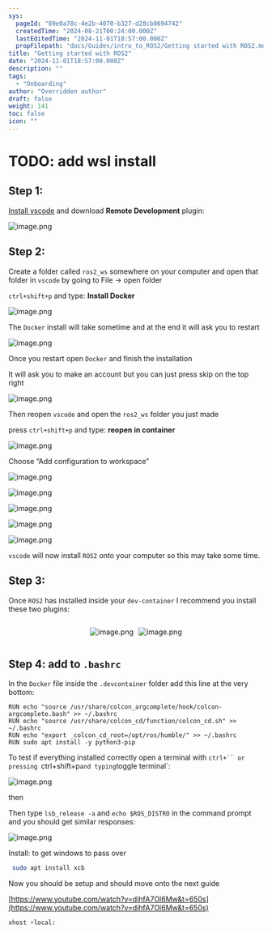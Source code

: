 ```yaml
---
sys:
  pageId: "89e0a78c-4e2b-4070-b327-d28cb0694742"
  createdTime: "2024-08-21T00:24:00.000Z"
  lastEditedTime: "2024-11-01T18:57:00.000Z"
  propFilepath: "docs/Guides/intro_to_ROS2/Getting started with ROS2.md"
title: "Getting started with ROS2"
date: "2024-11-01T18:57:00.000Z"
description: ""
tags:
  - "Onboarding"
author: "Overridden author"
draft: false
weight: 141
toc: false
icon: ""
---
```


# TODO: add wsl install

## Step 1:

[Install vscode](https://code.visualstudio.com/download) and download **Remote Development** plugin:

![image.png](https://prod-files-secure.s3.us-west-2.amazonaws.com/d518164a-d88e-44d1-a4ee-3adb3bd8bce0/efb52993-1881-4a40-b95e-6f020334f022/image.png?X-Amz-Algorithm=AWS4-HMAC-SHA256&X-Amz-Content-Sha256=UNSIGNED-PAYLOAD&X-Amz-Credential=ASIAZI2LB466TG7Q6PTI%2F20250414%2Fus-west-2%2Fs3%2Faws4_request&X-Amz-Date=20250414T091004Z&X-Amz-Expires=3600&X-Amz-Security-Token=IQoJb3JpZ2luX2VjEIf%2F%2F%2F%2F%2F%2F%2F%2F%2F%2FwEaCXVzLXdlc3QtMiJHMEUCIQCsgZh7CKVObdkU7CQyIQKUTQjW9PIcpoZXp0TjO8UcGgIgOcMgTEIdF7nde3zFevEwtDYVTxQZjKABWQc9y0vwGfkq%2FwMIEBAAGgw2Mzc0MjMxODM4MDUiDCaGKqGdJKFQHXulCSrcA1J9Ih2s9lt5%2FO%2FzlW5RRLNt0mnzOw6WfJrLRHYLrQfYMV%2B1bx5kSUsoCU2shCmSlgQpQeL9Cq4s1h42KxA%2Fkg63775w4Vi2TjyHxX%2FfbQnRGfDl15NWuDTdKJDhM1H2JPt0gLHA%2BVWkjHc2ApjVrI0%2Fawz2%2BWCzyHqLFvftSi%2Fcib9KJJ3hGYnvZ%2Fp9DRMnqulpZ2fgiz3P0vBdixhTjW0vOgOPOx%2FT0r9LaehP7%2B381nu5p32YEau%2FozNyIOhGhXud9%2BhzqJAjcaB2mYJLrHu8A%2BHAyIxOOV0SHhPb2CAVzRQT57Z12SHrLZFRSvHBAJugV9FqHxkHEGXTMlEs88LYz%2FHyNgWUpRvjbblBBw%2FsoKpQo72FKHNM3prhIRRbvbvb%2BqO1SRWFNKi45q%2B%2BZhkyxCHaJLfDmoFFgiTUx2FEX8C%2BWNOuWYVfWcP%2Bx8QdFfSMexXwfyKukZgdLobIuU52yMW8M2VZKyNNOCcTB7wAb%2FeEH%2BRIC6W25%2F1jr7b7lANvoLatSdm8%2BL9ubEfSv9J%2Ful40tWZhTk6JZmJyHF1C3FWXCANh8j5niidR0%2Fw5vx%2BdbuPiun8ulQPmDiRtNZj5SMdtRR9Y7O%2BJbZEtSbiGjjfe4lcVO3LLteMbMMLj8r8GOqUBc7vpbLscE%2BNEfVoh%2F20GlAIRkO3eQV6JVvUbBX0bTmK42TTALubbeeoVE9Xo2qAjp0HnLIZEkERbZygyg4DbO08R47qq2tQMKsyINNkuRTzrvlfb%2BlahnKuQHAGt6A1ks3TjiRT3OpxFxZIjjUXBDyJpaJlvBmKDSys4qlAJpIiXOygsKDGQB7cINqyFWxc77v3pzxaNGFKGFCm7Spbtue%2B6WGFz&X-Amz-Signature=666742ccb4b44bd380e6107e536b586fc1c342d9765a5c284ab266c13d6f3bbf&X-Amz-SignedHeaders=host&x-id=GetObject)

## Step 2:

Create a folder called `ros2_ws` somewhere on your computer and open that folder in `vscode` by going to File → open folder 

`ctrl+shift+p` and type: **Install Docker**

![image.png](https://prod-files-secure.s3.us-west-2.amazonaws.com/d518164a-d88e-44d1-a4ee-3adb3bd8bce0/2269dc0e-1cd5-47ff-bceb-c04ad9b2eab0/image.png?X-Amz-Algorithm=AWS4-HMAC-SHA256&X-Amz-Content-Sha256=UNSIGNED-PAYLOAD&X-Amz-Credential=ASIAZI2LB466TG7Q6PTI%2F20250414%2Fus-west-2%2Fs3%2Faws4_request&X-Amz-Date=20250414T091004Z&X-Amz-Expires=3600&X-Amz-Security-Token=IQoJb3JpZ2luX2VjEIf%2F%2F%2F%2F%2F%2F%2F%2F%2F%2FwEaCXVzLXdlc3QtMiJHMEUCIQCsgZh7CKVObdkU7CQyIQKUTQjW9PIcpoZXp0TjO8UcGgIgOcMgTEIdF7nde3zFevEwtDYVTxQZjKABWQc9y0vwGfkq%2FwMIEBAAGgw2Mzc0MjMxODM4MDUiDCaGKqGdJKFQHXulCSrcA1J9Ih2s9lt5%2FO%2FzlW5RRLNt0mnzOw6WfJrLRHYLrQfYMV%2B1bx5kSUsoCU2shCmSlgQpQeL9Cq4s1h42KxA%2Fkg63775w4Vi2TjyHxX%2FfbQnRGfDl15NWuDTdKJDhM1H2JPt0gLHA%2BVWkjHc2ApjVrI0%2Fawz2%2BWCzyHqLFvftSi%2Fcib9KJJ3hGYnvZ%2Fp9DRMnqulpZ2fgiz3P0vBdixhTjW0vOgOPOx%2FT0r9LaehP7%2B381nu5p32YEau%2FozNyIOhGhXud9%2BhzqJAjcaB2mYJLrHu8A%2BHAyIxOOV0SHhPb2CAVzRQT57Z12SHrLZFRSvHBAJugV9FqHxkHEGXTMlEs88LYz%2FHyNgWUpRvjbblBBw%2FsoKpQo72FKHNM3prhIRRbvbvb%2BqO1SRWFNKi45q%2B%2BZhkyxCHaJLfDmoFFgiTUx2FEX8C%2BWNOuWYVfWcP%2Bx8QdFfSMexXwfyKukZgdLobIuU52yMW8M2VZKyNNOCcTB7wAb%2FeEH%2BRIC6W25%2F1jr7b7lANvoLatSdm8%2BL9ubEfSv9J%2Ful40tWZhTk6JZmJyHF1C3FWXCANh8j5niidR0%2Fw5vx%2BdbuPiun8ulQPmDiRtNZj5SMdtRR9Y7O%2BJbZEtSbiGjjfe4lcVO3LLteMbMMLj8r8GOqUBc7vpbLscE%2BNEfVoh%2F20GlAIRkO3eQV6JVvUbBX0bTmK42TTALubbeeoVE9Xo2qAjp0HnLIZEkERbZygyg4DbO08R47qq2tQMKsyINNkuRTzrvlfb%2BlahnKuQHAGt6A1ks3TjiRT3OpxFxZIjjUXBDyJpaJlvBmKDSys4qlAJpIiXOygsKDGQB7cINqyFWxc77v3pzxaNGFKGFCm7Spbtue%2B6WGFz&X-Amz-Signature=e170d1c28368e8bfe8fcb9c9d41a3a2fff2927a4a64221bc5245174a2a0fdea7&X-Amz-SignedHeaders=host&x-id=GetObject)

The `Docker` install will take sometime and at the end it will ask you to restart

![image.png](https://prod-files-secure.s3.us-west-2.amazonaws.com/d518164a-d88e-44d1-a4ee-3adb3bd8bce0/ed233f78-be33-4b1f-b89c-9c346c0e961e/image.png?X-Amz-Algorithm=AWS4-HMAC-SHA256&X-Amz-Content-Sha256=UNSIGNED-PAYLOAD&X-Amz-Credential=ASIAZI2LB466TG7Q6PTI%2F20250414%2Fus-west-2%2Fs3%2Faws4_request&X-Amz-Date=20250414T091004Z&X-Amz-Expires=3600&X-Amz-Security-Token=IQoJb3JpZ2luX2VjEIf%2F%2F%2F%2F%2F%2F%2F%2F%2F%2FwEaCXVzLXdlc3QtMiJHMEUCIQCsgZh7CKVObdkU7CQyIQKUTQjW9PIcpoZXp0TjO8UcGgIgOcMgTEIdF7nde3zFevEwtDYVTxQZjKABWQc9y0vwGfkq%2FwMIEBAAGgw2Mzc0MjMxODM4MDUiDCaGKqGdJKFQHXulCSrcA1J9Ih2s9lt5%2FO%2FzlW5RRLNt0mnzOw6WfJrLRHYLrQfYMV%2B1bx5kSUsoCU2shCmSlgQpQeL9Cq4s1h42KxA%2Fkg63775w4Vi2TjyHxX%2FfbQnRGfDl15NWuDTdKJDhM1H2JPt0gLHA%2BVWkjHc2ApjVrI0%2Fawz2%2BWCzyHqLFvftSi%2Fcib9KJJ3hGYnvZ%2Fp9DRMnqulpZ2fgiz3P0vBdixhTjW0vOgOPOx%2FT0r9LaehP7%2B381nu5p32YEau%2FozNyIOhGhXud9%2BhzqJAjcaB2mYJLrHu8A%2BHAyIxOOV0SHhPb2CAVzRQT57Z12SHrLZFRSvHBAJugV9FqHxkHEGXTMlEs88LYz%2FHyNgWUpRvjbblBBw%2FsoKpQo72FKHNM3prhIRRbvbvb%2BqO1SRWFNKi45q%2B%2BZhkyxCHaJLfDmoFFgiTUx2FEX8C%2BWNOuWYVfWcP%2Bx8QdFfSMexXwfyKukZgdLobIuU52yMW8M2VZKyNNOCcTB7wAb%2FeEH%2BRIC6W25%2F1jr7b7lANvoLatSdm8%2BL9ubEfSv9J%2Ful40tWZhTk6JZmJyHF1C3FWXCANh8j5niidR0%2Fw5vx%2BdbuPiun8ulQPmDiRtNZj5SMdtRR9Y7O%2BJbZEtSbiGjjfe4lcVO3LLteMbMMLj8r8GOqUBc7vpbLscE%2BNEfVoh%2F20GlAIRkO3eQV6JVvUbBX0bTmK42TTALubbeeoVE9Xo2qAjp0HnLIZEkERbZygyg4DbO08R47qq2tQMKsyINNkuRTzrvlfb%2BlahnKuQHAGt6A1ks3TjiRT3OpxFxZIjjUXBDyJpaJlvBmKDSys4qlAJpIiXOygsKDGQB7cINqyFWxc77v3pzxaNGFKGFCm7Spbtue%2B6WGFz&X-Amz-Signature=d267c779605bcf6697fd24380818f3b5a8fa2ed36eb50530ababd0184ba87a82&X-Amz-SignedHeaders=host&x-id=GetObject)

Once you restart open `Docker` and finish the installation

It will ask you to make an account but you can just press skip on the top right

![image.png](https://prod-files-secure.s3.us-west-2.amazonaws.com/d518164a-d88e-44d1-a4ee-3adb3bd8bce0/21010ad9-1659-4fd9-9f59-9932a09b2a3d/image.png?X-Amz-Algorithm=AWS4-HMAC-SHA256&X-Amz-Content-Sha256=UNSIGNED-PAYLOAD&X-Amz-Credential=ASIAZI2LB466TG7Q6PTI%2F20250414%2Fus-west-2%2Fs3%2Faws4_request&X-Amz-Date=20250414T091004Z&X-Amz-Expires=3600&X-Amz-Security-Token=IQoJb3JpZ2luX2VjEIf%2F%2F%2F%2F%2F%2F%2F%2F%2F%2FwEaCXVzLXdlc3QtMiJHMEUCIQCsgZh7CKVObdkU7CQyIQKUTQjW9PIcpoZXp0TjO8UcGgIgOcMgTEIdF7nde3zFevEwtDYVTxQZjKABWQc9y0vwGfkq%2FwMIEBAAGgw2Mzc0MjMxODM4MDUiDCaGKqGdJKFQHXulCSrcA1J9Ih2s9lt5%2FO%2FzlW5RRLNt0mnzOw6WfJrLRHYLrQfYMV%2B1bx5kSUsoCU2shCmSlgQpQeL9Cq4s1h42KxA%2Fkg63775w4Vi2TjyHxX%2FfbQnRGfDl15NWuDTdKJDhM1H2JPt0gLHA%2BVWkjHc2ApjVrI0%2Fawz2%2BWCzyHqLFvftSi%2Fcib9KJJ3hGYnvZ%2Fp9DRMnqulpZ2fgiz3P0vBdixhTjW0vOgOPOx%2FT0r9LaehP7%2B381nu5p32YEau%2FozNyIOhGhXud9%2BhzqJAjcaB2mYJLrHu8A%2BHAyIxOOV0SHhPb2CAVzRQT57Z12SHrLZFRSvHBAJugV9FqHxkHEGXTMlEs88LYz%2FHyNgWUpRvjbblBBw%2FsoKpQo72FKHNM3prhIRRbvbvb%2BqO1SRWFNKi45q%2B%2BZhkyxCHaJLfDmoFFgiTUx2FEX8C%2BWNOuWYVfWcP%2Bx8QdFfSMexXwfyKukZgdLobIuU52yMW8M2VZKyNNOCcTB7wAb%2FeEH%2BRIC6W25%2F1jr7b7lANvoLatSdm8%2BL9ubEfSv9J%2Ful40tWZhTk6JZmJyHF1C3FWXCANh8j5niidR0%2Fw5vx%2BdbuPiun8ulQPmDiRtNZj5SMdtRR9Y7O%2BJbZEtSbiGjjfe4lcVO3LLteMbMMLj8r8GOqUBc7vpbLscE%2BNEfVoh%2F20GlAIRkO3eQV6JVvUbBX0bTmK42TTALubbeeoVE9Xo2qAjp0HnLIZEkERbZygyg4DbO08R47qq2tQMKsyINNkuRTzrvlfb%2BlahnKuQHAGt6A1ks3TjiRT3OpxFxZIjjUXBDyJpaJlvBmKDSys4qlAJpIiXOygsKDGQB7cINqyFWxc77v3pzxaNGFKGFCm7Spbtue%2B6WGFz&X-Amz-Signature=331d527340df0f75cbb22a5c6ac42a9e2bbca278b3761b243bbabf33dfcfa406&X-Amz-SignedHeaders=host&x-id=GetObject)

Then reopen `vscode` and open the `ros2_ws` folder you just made

press `ctrl+shift+p` and type: **reopen in container**

![image.png](https://prod-files-secure.s3.us-west-2.amazonaws.com/d518164a-d88e-44d1-a4ee-3adb3bd8bce0/4e93b8c2-41ad-488c-8095-c74205196118/image.png?X-Amz-Algorithm=AWS4-HMAC-SHA256&X-Amz-Content-Sha256=UNSIGNED-PAYLOAD&X-Amz-Credential=ASIAZI2LB466TG7Q6PTI%2F20250414%2Fus-west-2%2Fs3%2Faws4_request&X-Amz-Date=20250414T091004Z&X-Amz-Expires=3600&X-Amz-Security-Token=IQoJb3JpZ2luX2VjEIf%2F%2F%2F%2F%2F%2F%2F%2F%2F%2FwEaCXVzLXdlc3QtMiJHMEUCIQCsgZh7CKVObdkU7CQyIQKUTQjW9PIcpoZXp0TjO8UcGgIgOcMgTEIdF7nde3zFevEwtDYVTxQZjKABWQc9y0vwGfkq%2FwMIEBAAGgw2Mzc0MjMxODM4MDUiDCaGKqGdJKFQHXulCSrcA1J9Ih2s9lt5%2FO%2FzlW5RRLNt0mnzOw6WfJrLRHYLrQfYMV%2B1bx5kSUsoCU2shCmSlgQpQeL9Cq4s1h42KxA%2Fkg63775w4Vi2TjyHxX%2FfbQnRGfDl15NWuDTdKJDhM1H2JPt0gLHA%2BVWkjHc2ApjVrI0%2Fawz2%2BWCzyHqLFvftSi%2Fcib9KJJ3hGYnvZ%2Fp9DRMnqulpZ2fgiz3P0vBdixhTjW0vOgOPOx%2FT0r9LaehP7%2B381nu5p32YEau%2FozNyIOhGhXud9%2BhzqJAjcaB2mYJLrHu8A%2BHAyIxOOV0SHhPb2CAVzRQT57Z12SHrLZFRSvHBAJugV9FqHxkHEGXTMlEs88LYz%2FHyNgWUpRvjbblBBw%2FsoKpQo72FKHNM3prhIRRbvbvb%2BqO1SRWFNKi45q%2B%2BZhkyxCHaJLfDmoFFgiTUx2FEX8C%2BWNOuWYVfWcP%2Bx8QdFfSMexXwfyKukZgdLobIuU52yMW8M2VZKyNNOCcTB7wAb%2FeEH%2BRIC6W25%2F1jr7b7lANvoLatSdm8%2BL9ubEfSv9J%2Ful40tWZhTk6JZmJyHF1C3FWXCANh8j5niidR0%2Fw5vx%2BdbuPiun8ulQPmDiRtNZj5SMdtRR9Y7O%2BJbZEtSbiGjjfe4lcVO3LLteMbMMLj8r8GOqUBc7vpbLscE%2BNEfVoh%2F20GlAIRkO3eQV6JVvUbBX0bTmK42TTALubbeeoVE9Xo2qAjp0HnLIZEkERbZygyg4DbO08R47qq2tQMKsyINNkuRTzrvlfb%2BlahnKuQHAGt6A1ks3TjiRT3OpxFxZIjjUXBDyJpaJlvBmKDSys4qlAJpIiXOygsKDGQB7cINqyFWxc77v3pzxaNGFKGFCm7Spbtue%2B6WGFz&X-Amz-Signature=fc240a09203c3e271f6568bbc2e9b950b4b36e5027537d81a0d84d507032f58a&X-Amz-SignedHeaders=host&x-id=GetObject)

Choose “Add configuration to workspace”

![image.png](https://prod-files-secure.s3.us-west-2.amazonaws.com/d518164a-d88e-44d1-a4ee-3adb3bd8bce0/9560b282-5060-4989-ba37-97e7b2c22476/image.png?X-Amz-Algorithm=AWS4-HMAC-SHA256&X-Amz-Content-Sha256=UNSIGNED-PAYLOAD&X-Amz-Credential=ASIAZI2LB466TG7Q6PTI%2F20250414%2Fus-west-2%2Fs3%2Faws4_request&X-Amz-Date=20250414T091004Z&X-Amz-Expires=3600&X-Amz-Security-Token=IQoJb3JpZ2luX2VjEIf%2F%2F%2F%2F%2F%2F%2F%2F%2F%2FwEaCXVzLXdlc3QtMiJHMEUCIQCsgZh7CKVObdkU7CQyIQKUTQjW9PIcpoZXp0TjO8UcGgIgOcMgTEIdF7nde3zFevEwtDYVTxQZjKABWQc9y0vwGfkq%2FwMIEBAAGgw2Mzc0MjMxODM4MDUiDCaGKqGdJKFQHXulCSrcA1J9Ih2s9lt5%2FO%2FzlW5RRLNt0mnzOw6WfJrLRHYLrQfYMV%2B1bx5kSUsoCU2shCmSlgQpQeL9Cq4s1h42KxA%2Fkg63775w4Vi2TjyHxX%2FfbQnRGfDl15NWuDTdKJDhM1H2JPt0gLHA%2BVWkjHc2ApjVrI0%2Fawz2%2BWCzyHqLFvftSi%2Fcib9KJJ3hGYnvZ%2Fp9DRMnqulpZ2fgiz3P0vBdixhTjW0vOgOPOx%2FT0r9LaehP7%2B381nu5p32YEau%2FozNyIOhGhXud9%2BhzqJAjcaB2mYJLrHu8A%2BHAyIxOOV0SHhPb2CAVzRQT57Z12SHrLZFRSvHBAJugV9FqHxkHEGXTMlEs88LYz%2FHyNgWUpRvjbblBBw%2FsoKpQo72FKHNM3prhIRRbvbvb%2BqO1SRWFNKi45q%2B%2BZhkyxCHaJLfDmoFFgiTUx2FEX8C%2BWNOuWYVfWcP%2Bx8QdFfSMexXwfyKukZgdLobIuU52yMW8M2VZKyNNOCcTB7wAb%2FeEH%2BRIC6W25%2F1jr7b7lANvoLatSdm8%2BL9ubEfSv9J%2Ful40tWZhTk6JZmJyHF1C3FWXCANh8j5niidR0%2Fw5vx%2BdbuPiun8ulQPmDiRtNZj5SMdtRR9Y7O%2BJbZEtSbiGjjfe4lcVO3LLteMbMMLj8r8GOqUBc7vpbLscE%2BNEfVoh%2F20GlAIRkO3eQV6JVvUbBX0bTmK42TTALubbeeoVE9Xo2qAjp0HnLIZEkERbZygyg4DbO08R47qq2tQMKsyINNkuRTzrvlfb%2BlahnKuQHAGt6A1ks3TjiRT3OpxFxZIjjUXBDyJpaJlvBmKDSys4qlAJpIiXOygsKDGQB7cINqyFWxc77v3pzxaNGFKGFCm7Spbtue%2B6WGFz&X-Amz-Signature=4d0f15b08b13d74a5994888d6f76f92b5bc55094b037ad834afcd9cd87d13805&X-Amz-SignedHeaders=host&x-id=GetObject)

![image.png](https://prod-files-secure.s3.us-west-2.amazonaws.com/d518164a-d88e-44d1-a4ee-3adb3bd8bce0/2ee63f81-886b-48e8-a553-dc6e5eac99e4/image.png?X-Amz-Algorithm=AWS4-HMAC-SHA256&X-Amz-Content-Sha256=UNSIGNED-PAYLOAD&X-Amz-Credential=ASIAZI2LB466TG7Q6PTI%2F20250414%2Fus-west-2%2Fs3%2Faws4_request&X-Amz-Date=20250414T091004Z&X-Amz-Expires=3600&X-Amz-Security-Token=IQoJb3JpZ2luX2VjEIf%2F%2F%2F%2F%2F%2F%2F%2F%2F%2FwEaCXVzLXdlc3QtMiJHMEUCIQCsgZh7CKVObdkU7CQyIQKUTQjW9PIcpoZXp0TjO8UcGgIgOcMgTEIdF7nde3zFevEwtDYVTxQZjKABWQc9y0vwGfkq%2FwMIEBAAGgw2Mzc0MjMxODM4MDUiDCaGKqGdJKFQHXulCSrcA1J9Ih2s9lt5%2FO%2FzlW5RRLNt0mnzOw6WfJrLRHYLrQfYMV%2B1bx5kSUsoCU2shCmSlgQpQeL9Cq4s1h42KxA%2Fkg63775w4Vi2TjyHxX%2FfbQnRGfDl15NWuDTdKJDhM1H2JPt0gLHA%2BVWkjHc2ApjVrI0%2Fawz2%2BWCzyHqLFvftSi%2Fcib9KJJ3hGYnvZ%2Fp9DRMnqulpZ2fgiz3P0vBdixhTjW0vOgOPOx%2FT0r9LaehP7%2B381nu5p32YEau%2FozNyIOhGhXud9%2BhzqJAjcaB2mYJLrHu8A%2BHAyIxOOV0SHhPb2CAVzRQT57Z12SHrLZFRSvHBAJugV9FqHxkHEGXTMlEs88LYz%2FHyNgWUpRvjbblBBw%2FsoKpQo72FKHNM3prhIRRbvbvb%2BqO1SRWFNKi45q%2B%2BZhkyxCHaJLfDmoFFgiTUx2FEX8C%2BWNOuWYVfWcP%2Bx8QdFfSMexXwfyKukZgdLobIuU52yMW8M2VZKyNNOCcTB7wAb%2FeEH%2BRIC6W25%2F1jr7b7lANvoLatSdm8%2BL9ubEfSv9J%2Ful40tWZhTk6JZmJyHF1C3FWXCANh8j5niidR0%2Fw5vx%2BdbuPiun8ulQPmDiRtNZj5SMdtRR9Y7O%2BJbZEtSbiGjjfe4lcVO3LLteMbMMLj8r8GOqUBc7vpbLscE%2BNEfVoh%2F20GlAIRkO3eQV6JVvUbBX0bTmK42TTALubbeeoVE9Xo2qAjp0HnLIZEkERbZygyg4DbO08R47qq2tQMKsyINNkuRTzrvlfb%2BlahnKuQHAGt6A1ks3TjiRT3OpxFxZIjjUXBDyJpaJlvBmKDSys4qlAJpIiXOygsKDGQB7cINqyFWxc77v3pzxaNGFKGFCm7Spbtue%2B6WGFz&X-Amz-Signature=9657df72481c67626504c6d2e838ec014b61a0c96f65ec65652adb7263ce753c&X-Amz-SignedHeaders=host&x-id=GetObject)

![image.png](https://prod-files-secure.s3.us-west-2.amazonaws.com/d518164a-d88e-44d1-a4ee-3adb3bd8bce0/ae1580b2-b048-407e-aed9-b584224a7a04/image.png?X-Amz-Algorithm=AWS4-HMAC-SHA256&X-Amz-Content-Sha256=UNSIGNED-PAYLOAD&X-Amz-Credential=ASIAZI2LB466TG7Q6PTI%2F20250414%2Fus-west-2%2Fs3%2Faws4_request&X-Amz-Date=20250414T091004Z&X-Amz-Expires=3600&X-Amz-Security-Token=IQoJb3JpZ2luX2VjEIf%2F%2F%2F%2F%2F%2F%2F%2F%2F%2FwEaCXVzLXdlc3QtMiJHMEUCIQCsgZh7CKVObdkU7CQyIQKUTQjW9PIcpoZXp0TjO8UcGgIgOcMgTEIdF7nde3zFevEwtDYVTxQZjKABWQc9y0vwGfkq%2FwMIEBAAGgw2Mzc0MjMxODM4MDUiDCaGKqGdJKFQHXulCSrcA1J9Ih2s9lt5%2FO%2FzlW5RRLNt0mnzOw6WfJrLRHYLrQfYMV%2B1bx5kSUsoCU2shCmSlgQpQeL9Cq4s1h42KxA%2Fkg63775w4Vi2TjyHxX%2FfbQnRGfDl15NWuDTdKJDhM1H2JPt0gLHA%2BVWkjHc2ApjVrI0%2Fawz2%2BWCzyHqLFvftSi%2Fcib9KJJ3hGYnvZ%2Fp9DRMnqulpZ2fgiz3P0vBdixhTjW0vOgOPOx%2FT0r9LaehP7%2B381nu5p32YEau%2FozNyIOhGhXud9%2BhzqJAjcaB2mYJLrHu8A%2BHAyIxOOV0SHhPb2CAVzRQT57Z12SHrLZFRSvHBAJugV9FqHxkHEGXTMlEs88LYz%2FHyNgWUpRvjbblBBw%2FsoKpQo72FKHNM3prhIRRbvbvb%2BqO1SRWFNKi45q%2B%2BZhkyxCHaJLfDmoFFgiTUx2FEX8C%2BWNOuWYVfWcP%2Bx8QdFfSMexXwfyKukZgdLobIuU52yMW8M2VZKyNNOCcTB7wAb%2FeEH%2BRIC6W25%2F1jr7b7lANvoLatSdm8%2BL9ubEfSv9J%2Ful40tWZhTk6JZmJyHF1C3FWXCANh8j5niidR0%2Fw5vx%2BdbuPiun8ulQPmDiRtNZj5SMdtRR9Y7O%2BJbZEtSbiGjjfe4lcVO3LLteMbMMLj8r8GOqUBc7vpbLscE%2BNEfVoh%2F20GlAIRkO3eQV6JVvUbBX0bTmK42TTALubbeeoVE9Xo2qAjp0HnLIZEkERbZygyg4DbO08R47qq2tQMKsyINNkuRTzrvlfb%2BlahnKuQHAGt6A1ks3TjiRT3OpxFxZIjjUXBDyJpaJlvBmKDSys4qlAJpIiXOygsKDGQB7cINqyFWxc77v3pzxaNGFKGFCm7Spbtue%2B6WGFz&X-Amz-Signature=8ef3eb897f62d8df7a73d25f37afc396ae070643da4926ff9a853bdfe3ca2c59&X-Amz-SignedHeaders=host&x-id=GetObject)

![image.png](https://prod-files-secure.s3.us-west-2.amazonaws.com/d518164a-d88e-44d1-a4ee-3adb3bd8bce0/53255b28-f75e-430f-b9e3-c0ac8577e42b/image.png?X-Amz-Algorithm=AWS4-HMAC-SHA256&X-Amz-Content-Sha256=UNSIGNED-PAYLOAD&X-Amz-Credential=ASIAZI2LB466TG7Q6PTI%2F20250414%2Fus-west-2%2Fs3%2Faws4_request&X-Amz-Date=20250414T091004Z&X-Amz-Expires=3600&X-Amz-Security-Token=IQoJb3JpZ2luX2VjEIf%2F%2F%2F%2F%2F%2F%2F%2F%2F%2FwEaCXVzLXdlc3QtMiJHMEUCIQCsgZh7CKVObdkU7CQyIQKUTQjW9PIcpoZXp0TjO8UcGgIgOcMgTEIdF7nde3zFevEwtDYVTxQZjKABWQc9y0vwGfkq%2FwMIEBAAGgw2Mzc0MjMxODM4MDUiDCaGKqGdJKFQHXulCSrcA1J9Ih2s9lt5%2FO%2FzlW5RRLNt0mnzOw6WfJrLRHYLrQfYMV%2B1bx5kSUsoCU2shCmSlgQpQeL9Cq4s1h42KxA%2Fkg63775w4Vi2TjyHxX%2FfbQnRGfDl15NWuDTdKJDhM1H2JPt0gLHA%2BVWkjHc2ApjVrI0%2Fawz2%2BWCzyHqLFvftSi%2Fcib9KJJ3hGYnvZ%2Fp9DRMnqulpZ2fgiz3P0vBdixhTjW0vOgOPOx%2FT0r9LaehP7%2B381nu5p32YEau%2FozNyIOhGhXud9%2BhzqJAjcaB2mYJLrHu8A%2BHAyIxOOV0SHhPb2CAVzRQT57Z12SHrLZFRSvHBAJugV9FqHxkHEGXTMlEs88LYz%2FHyNgWUpRvjbblBBw%2FsoKpQo72FKHNM3prhIRRbvbvb%2BqO1SRWFNKi45q%2B%2BZhkyxCHaJLfDmoFFgiTUx2FEX8C%2BWNOuWYVfWcP%2Bx8QdFfSMexXwfyKukZgdLobIuU52yMW8M2VZKyNNOCcTB7wAb%2FeEH%2BRIC6W25%2F1jr7b7lANvoLatSdm8%2BL9ubEfSv9J%2Ful40tWZhTk6JZmJyHF1C3FWXCANh8j5niidR0%2Fw5vx%2BdbuPiun8ulQPmDiRtNZj5SMdtRR9Y7O%2BJbZEtSbiGjjfe4lcVO3LLteMbMMLj8r8GOqUBc7vpbLscE%2BNEfVoh%2F20GlAIRkO3eQV6JVvUbBX0bTmK42TTALubbeeoVE9Xo2qAjp0HnLIZEkERbZygyg4DbO08R47qq2tQMKsyINNkuRTzrvlfb%2BlahnKuQHAGt6A1ks3TjiRT3OpxFxZIjjUXBDyJpaJlvBmKDSys4qlAJpIiXOygsKDGQB7cINqyFWxc77v3pzxaNGFKGFCm7Spbtue%2B6WGFz&X-Amz-Signature=4204ae40902dc23763e627b95c881c1e8a93a80abf76f2a31c305b83e77196a3&X-Amz-SignedHeaders=host&x-id=GetObject)

![image.png](https://prod-files-secure.s3.us-west-2.amazonaws.com/d518164a-d88e-44d1-a4ee-3adb3bd8bce0/7c562767-5af9-4ffb-97d1-327bcdf4ee00/image.png?X-Amz-Algorithm=AWS4-HMAC-SHA256&X-Amz-Content-Sha256=UNSIGNED-PAYLOAD&X-Amz-Credential=ASIAZI2LB466TG7Q6PTI%2F20250414%2Fus-west-2%2Fs3%2Faws4_request&X-Amz-Date=20250414T091004Z&X-Amz-Expires=3600&X-Amz-Security-Token=IQoJb3JpZ2luX2VjEIf%2F%2F%2F%2F%2F%2F%2F%2F%2F%2FwEaCXVzLXdlc3QtMiJHMEUCIQCsgZh7CKVObdkU7CQyIQKUTQjW9PIcpoZXp0TjO8UcGgIgOcMgTEIdF7nde3zFevEwtDYVTxQZjKABWQc9y0vwGfkq%2FwMIEBAAGgw2Mzc0MjMxODM4MDUiDCaGKqGdJKFQHXulCSrcA1J9Ih2s9lt5%2FO%2FzlW5RRLNt0mnzOw6WfJrLRHYLrQfYMV%2B1bx5kSUsoCU2shCmSlgQpQeL9Cq4s1h42KxA%2Fkg63775w4Vi2TjyHxX%2FfbQnRGfDl15NWuDTdKJDhM1H2JPt0gLHA%2BVWkjHc2ApjVrI0%2Fawz2%2BWCzyHqLFvftSi%2Fcib9KJJ3hGYnvZ%2Fp9DRMnqulpZ2fgiz3P0vBdixhTjW0vOgOPOx%2FT0r9LaehP7%2B381nu5p32YEau%2FozNyIOhGhXud9%2BhzqJAjcaB2mYJLrHu8A%2BHAyIxOOV0SHhPb2CAVzRQT57Z12SHrLZFRSvHBAJugV9FqHxkHEGXTMlEs88LYz%2FHyNgWUpRvjbblBBw%2FsoKpQo72FKHNM3prhIRRbvbvb%2BqO1SRWFNKi45q%2B%2BZhkyxCHaJLfDmoFFgiTUx2FEX8C%2BWNOuWYVfWcP%2Bx8QdFfSMexXwfyKukZgdLobIuU52yMW8M2VZKyNNOCcTB7wAb%2FeEH%2BRIC6W25%2F1jr7b7lANvoLatSdm8%2BL9ubEfSv9J%2Ful40tWZhTk6JZmJyHF1C3FWXCANh8j5niidR0%2Fw5vx%2BdbuPiun8ulQPmDiRtNZj5SMdtRR9Y7O%2BJbZEtSbiGjjfe4lcVO3LLteMbMMLj8r8GOqUBc7vpbLscE%2BNEfVoh%2F20GlAIRkO3eQV6JVvUbBX0bTmK42TTALubbeeoVE9Xo2qAjp0HnLIZEkERbZygyg4DbO08R47qq2tQMKsyINNkuRTzrvlfb%2BlahnKuQHAGt6A1ks3TjiRT3OpxFxZIjjUXBDyJpaJlvBmKDSys4qlAJpIiXOygsKDGQB7cINqyFWxc77v3pzxaNGFKGFCm7Spbtue%2B6WGFz&X-Amz-Signature=2dabf5786ec110926bc84f5a04c81221b65f7e912d574df996e8b47a1f50aa08&X-Amz-SignedHeaders=host&x-id=GetObject)

`vscode` will now install `ROS2` onto your computer so this may take some time.

## Step 3:

Once `ROS2` has installed inside your `dev-container` I recommend you install these two plugins:

<div style="display: flex;flex-direction: row; column-gap:10px; max-width: 630px;justify-content: center;">
<div>

![image.png](https://prod-files-secure.s3.us-west-2.amazonaws.com/d518164a-d88e-44d1-a4ee-3adb3bd8bce0/3fc3d550-5a54-4ba1-ba6b-faa01cdb7369/image.png?X-Amz-Algorithm=AWS4-HMAC-SHA256&X-Amz-Content-Sha256=UNSIGNED-PAYLOAD&X-Amz-Credential=ASIAZI2LB466YQFSYOZ4%2F20250414%2Fus-west-2%2Fs3%2Faws4_request&X-Amz-Date=20250414T091015Z&X-Amz-Expires=3600&X-Amz-Security-Token=IQoJb3JpZ2luX2VjEIf%2F%2F%2F%2F%2F%2F%2F%2F%2F%2FwEaCXVzLXdlc3QtMiJHMEUCICEHNswf3mQO8FIiQ5MonKZN8ZcNuF3hYz1vY%2FeXCuT6AiEAySHbbFg3Vu87s9ZcZo6XGn39CYokwHFGeIbk8kk%2BX7gq%2FwMIEBAAGgw2Mzc0MjMxODM4MDUiDHE%2BF%2BftzhafypO0JSrcAy3fJVj%2BGG2M2OE0AgNTvdds1JZcZY%2BWtE%2FhIuVMy4VZ3SQywN78DXK5wbpkGwKi99S3vhmtkZJOD8BsQahvYBdJuf7uyaUab3EhBmAT8WOIV1xDUasMSY7PQ%2Ff%2By0O0dPgO1KmL0RfLDm07NdZepadduIO9YR1lQM9cCEe4oD3hxMSkVYTzLXqAKAE5UQZ4Fwzje0QMtQdsNJigWNHPbMu38X3Mxs1ATqZwjAzGXgdPEQrzc4%2Bej4YDCaym2RTCVTGxhMnwV%2FReYtb4r3tKt0D8Aiv%2FSRx3q555TQZLYHXEytwVC18hPuJSgs3v1DOjcryjcStzAv%2Bqf2bovCyGOZm1yZ6V1P49%2BsmEEI2FjzZVuGDPfV3RnCF7YGzMyPJ0yAZkFIXIuxwUpKWYw6QjJJe2PvWycSxK9eyfzX%2B6nJn0%2FmCnpwSBoazls0P1X3S6BIlESv6cjGgB2OO7FJk%2Bouy92B%2BIm6LmLBKZ2M7TX%2Bn6C5RkiFXYQ3zYEyalBl29VsxjrlrMVirIHzO3CYyuWAvobwgQU5AIxlPnfII9f8fEcWqEi4uxyK3lNR0of%2B7RidudKU7c%2FOY1458bVHUNYlAQupajJmkpYsk8QFJCsrMhNIISZx2wQE6br1iyMIvj8r8GOqUBn50wSCJILC%2F8WPLW7YHQOBdLy0qJ1HhujFFAju4PgtnM2b4GA7DHg%2BLwe6ERPGZs7BIvK5UAcXFxTspGr1Y%2FF%2FYBQEmcBTJm%2BG8hRx8UKKYAUXLqLbD29QXPMJ5t0mOWTdrTtx%2FTyNhDRHiwpF0Lk9FM6Qp4uMwTB4NCUoUlyYnj8e%2FfPnelUQ4u02D8pne3aahhPkvTD6qYHY3Js9D%2FHwR0zuFg&X-Amz-Signature=464fb941d0ae2bdbd5145ff1a614c6834df32365ac76ca265082e8d914a1e39a&X-Amz-SignedHeaders=host&x-id=GetObject)

</div>
<div>

![image.png](https://prod-files-secure.s3.us-west-2.amazonaws.com/d518164a-d88e-44d1-a4ee-3adb3bd8bce0/d994cc66-13c2-4093-a5a3-f84cf4601a82/image.png?X-Amz-Algorithm=AWS4-HMAC-SHA256&X-Amz-Content-Sha256=UNSIGNED-PAYLOAD&X-Amz-Credential=ASIAZI2LB466R2S64N26%2F20250414%2Fus-west-2%2Fs3%2Faws4_request&X-Amz-Date=20250414T091018Z&X-Amz-Expires=3600&X-Amz-Security-Token=IQoJb3JpZ2luX2VjEIf%2F%2F%2F%2F%2F%2F%2F%2F%2F%2FwEaCXVzLXdlc3QtMiJHMEUCIFY51d4oxxFk3EOw5I4YA8kkNH%2BxgI%2FVutA3DV9k1cnkAiEAmcdTxKTITcQsKaGQmoLi8UCfeQjwt2wzNQLIFQZMJicq%2FwMIEBAAGgw2Mzc0MjMxODM4MDUiDEKxu9SGiH0egkMD7CrcAw7wpvxLjLVMGuj51JlaH0JZ7rp7FRMwlzoiWzR3VQMFllB8fCZvX049WFdJEmttv3QYneYb%2FHm5FSUUtDNua60vsc12%2FD3TLSw7eh9Qs5GwOcCI6b8tR8Wuu%2FKp8aZWDnTT0m%2BtcImd1OPiGdIiTKbWxruMviA2rsyBuI5VbMwSSO15z26wezHmyZXNZmpo1FdoMth8ZDzhVZ6iOm7mMbkE4s3GTkIAeTNPJjtcnW4eQr6mt%2Bqc6pQBcal5EIydcEIgHYZjX3xGoZK4WL4cINDcKRtiRQ%2FRC%2BaAtIhbD2olD%2FjzxD7jgMc7k%2FHxHOFS7HrnPG3T0yADf7F9IAXZJ%2B%2Fz7yquaqzbXs%2B4Pk%2B69E5T84dK%2B2uYDao3fmPQE2sTPzpK7Fn76eJKdqBBIl8QSFHChc%2FsSUEcWEVDtHU1YjTyFZ2svshwwqQ1sRkACtc%2F3bNXrQXaIO7C1SGl88yhET7WYZuZqfDNdaR0JUfBAAZzA49s5CF2RqNqfyRHxwvjH2UvyGiFoPdpiwnkhbtykvMQTsDSwbock3DqM%2B7L23dln6ImR7NCeojfN3gpA2LqEeSiWXIfBkChWjY1foGIyciFEDZfF94Je3epCycrNslHCdrC9qG%2B1%2BqUH30uMNHj8r8GOqUBosZQgBXPjl5QX9dZmuTuJVjketZD8w1wL5SkNecSqUQrLWXcQDnGigOxEo%2BAKmz87LHQ8%2BMdbInGFf7X6DSbKAIAaxuajK3WmJRTpHNL5SxxqLqzjc%2FAy3%2BlhFhyKPp8rbMUgtlAfyqeGExrqRfOfsGI%2BMXOlERWEBetmX0LtJR%2FUt1wc%2BeE%2FyfUBXJ4lJ2aC2j%2Bw0lsPsJhwQyuVxkVoooW8MSI&X-Amz-Signature=7151b5c74308f673ec22ba45e23740183fef86c083facf62fc38836b0d96fb20&X-Amz-SignedHeaders=host&x-id=GetObject)

</div>
</div>

## Step 4: add to `.bashrc`

In the `Docker` file inside the `.devcontainer` folder add this line at the very bottom: 

```docker
RUN echo "source /usr/share/colcon_argcomplete/hook/colcon-argcomplete.bash" >> ~/.bashrc
RUN echo "source /usr/share/colcon_cd/function/colcon_cd.sh" >> ~/.bashrc
RUN echo "export _colcon_cd_root=/opt/ros/humble/" >> ~/.bashrc
RUN sudo apt install -y python3-pip 
```

To test if everything installed correctly open a terminal with `ctrl+`` or pressing `ctrl+shift+p` and typing `toggle terminal`:

![image.png](https://prod-files-secure.s3.us-west-2.amazonaws.com/d518164a-d88e-44d1-a4ee-3adb3bd8bce0/6a4943d8-b04e-4c02-9a58-775f3384d1a5/image.png?X-Amz-Algorithm=AWS4-HMAC-SHA256&X-Amz-Content-Sha256=UNSIGNED-PAYLOAD&X-Amz-Credential=ASIAZI2LB466TG7Q6PTI%2F20250414%2Fus-west-2%2Fs3%2Faws4_request&X-Amz-Date=20250414T091004Z&X-Amz-Expires=3600&X-Amz-Security-Token=IQoJb3JpZ2luX2VjEIf%2F%2F%2F%2F%2F%2F%2F%2F%2F%2FwEaCXVzLXdlc3QtMiJHMEUCIQCsgZh7CKVObdkU7CQyIQKUTQjW9PIcpoZXp0TjO8UcGgIgOcMgTEIdF7nde3zFevEwtDYVTxQZjKABWQc9y0vwGfkq%2FwMIEBAAGgw2Mzc0MjMxODM4MDUiDCaGKqGdJKFQHXulCSrcA1J9Ih2s9lt5%2FO%2FzlW5RRLNt0mnzOw6WfJrLRHYLrQfYMV%2B1bx5kSUsoCU2shCmSlgQpQeL9Cq4s1h42KxA%2Fkg63775w4Vi2TjyHxX%2FfbQnRGfDl15NWuDTdKJDhM1H2JPt0gLHA%2BVWkjHc2ApjVrI0%2Fawz2%2BWCzyHqLFvftSi%2Fcib9KJJ3hGYnvZ%2Fp9DRMnqulpZ2fgiz3P0vBdixhTjW0vOgOPOx%2FT0r9LaehP7%2B381nu5p32YEau%2FozNyIOhGhXud9%2BhzqJAjcaB2mYJLrHu8A%2BHAyIxOOV0SHhPb2CAVzRQT57Z12SHrLZFRSvHBAJugV9FqHxkHEGXTMlEs88LYz%2FHyNgWUpRvjbblBBw%2FsoKpQo72FKHNM3prhIRRbvbvb%2BqO1SRWFNKi45q%2B%2BZhkyxCHaJLfDmoFFgiTUx2FEX8C%2BWNOuWYVfWcP%2Bx8QdFfSMexXwfyKukZgdLobIuU52yMW8M2VZKyNNOCcTB7wAb%2FeEH%2BRIC6W25%2F1jr7b7lANvoLatSdm8%2BL9ubEfSv9J%2Ful40tWZhTk6JZmJyHF1C3FWXCANh8j5niidR0%2Fw5vx%2BdbuPiun8ulQPmDiRtNZj5SMdtRR9Y7O%2BJbZEtSbiGjjfe4lcVO3LLteMbMMLj8r8GOqUBc7vpbLscE%2BNEfVoh%2F20GlAIRkO3eQV6JVvUbBX0bTmK42TTALubbeeoVE9Xo2qAjp0HnLIZEkERbZygyg4DbO08R47qq2tQMKsyINNkuRTzrvlfb%2BlahnKuQHAGt6A1ks3TjiRT3OpxFxZIjjUXBDyJpaJlvBmKDSys4qlAJpIiXOygsKDGQB7cINqyFWxc77v3pzxaNGFKGFCm7Spbtue%2B6WGFz&X-Amz-Signature=28054ba32acc9a0058abb5b91567a968f53954d75b3353a8fd796ce5b3b47524&X-Amz-SignedHeaders=host&x-id=GetObject)

then 

Then type `lsb_release -a` and `echo $ROS_DISTRO` in the command prompt and you should get similar responses:

![image.png](https://prod-files-secure.s3.us-west-2.amazonaws.com/d518164a-d88e-44d1-a4ee-3adb3bd8bce0/3e635dec-a805-4e85-8b9e-d000e5b71a4e/image.png?X-Amz-Algorithm=AWS4-HMAC-SHA256&X-Amz-Content-Sha256=UNSIGNED-PAYLOAD&X-Amz-Credential=ASIAZI2LB466TG7Q6PTI%2F20250414%2Fus-west-2%2Fs3%2Faws4_request&X-Amz-Date=20250414T091004Z&X-Amz-Expires=3600&X-Amz-Security-Token=IQoJb3JpZ2luX2VjEIf%2F%2F%2F%2F%2F%2F%2F%2F%2F%2FwEaCXVzLXdlc3QtMiJHMEUCIQCsgZh7CKVObdkU7CQyIQKUTQjW9PIcpoZXp0TjO8UcGgIgOcMgTEIdF7nde3zFevEwtDYVTxQZjKABWQc9y0vwGfkq%2FwMIEBAAGgw2Mzc0MjMxODM4MDUiDCaGKqGdJKFQHXulCSrcA1J9Ih2s9lt5%2FO%2FzlW5RRLNt0mnzOw6WfJrLRHYLrQfYMV%2B1bx5kSUsoCU2shCmSlgQpQeL9Cq4s1h42KxA%2Fkg63775w4Vi2TjyHxX%2FfbQnRGfDl15NWuDTdKJDhM1H2JPt0gLHA%2BVWkjHc2ApjVrI0%2Fawz2%2BWCzyHqLFvftSi%2Fcib9KJJ3hGYnvZ%2Fp9DRMnqulpZ2fgiz3P0vBdixhTjW0vOgOPOx%2FT0r9LaehP7%2B381nu5p32YEau%2FozNyIOhGhXud9%2BhzqJAjcaB2mYJLrHu8A%2BHAyIxOOV0SHhPb2CAVzRQT57Z12SHrLZFRSvHBAJugV9FqHxkHEGXTMlEs88LYz%2FHyNgWUpRvjbblBBw%2FsoKpQo72FKHNM3prhIRRbvbvb%2BqO1SRWFNKi45q%2B%2BZhkyxCHaJLfDmoFFgiTUx2FEX8C%2BWNOuWYVfWcP%2Bx8QdFfSMexXwfyKukZgdLobIuU52yMW8M2VZKyNNOCcTB7wAb%2FeEH%2BRIC6W25%2F1jr7b7lANvoLatSdm8%2BL9ubEfSv9J%2Ful40tWZhTk6JZmJyHF1C3FWXCANh8j5niidR0%2Fw5vx%2BdbuPiun8ulQPmDiRtNZj5SMdtRR9Y7O%2BJbZEtSbiGjjfe4lcVO3LLteMbMMLj8r8GOqUBc7vpbLscE%2BNEfVoh%2F20GlAIRkO3eQV6JVvUbBX0bTmK42TTALubbeeoVE9Xo2qAjp0HnLIZEkERbZygyg4DbO08R47qq2tQMKsyINNkuRTzrvlfb%2BlahnKuQHAGt6A1ks3TjiRT3OpxFxZIjjUXBDyJpaJlvBmKDSys4qlAJpIiXOygsKDGQB7cINqyFWxc77v3pzxaNGFKGFCm7Spbtue%2B6WGFz&X-Amz-Signature=13c690bb8b64d8b00e5ae33becbcb19fb2e382e26b734b5416af68c615c94bf2&X-Amz-SignedHeaders=host&x-id=GetObject)

Install:  to get windows to pass over

```bash
 sudo apt install xcb
```

Now you should be setup and should move onto the next guide 

[https://www.youtube.com/watch?v=dihfA7Ol6Mw&t=650s](https://www.youtube.com/watch?v=dihfA7Ol6Mw&t=650s)

```python
xhost +local:
```
